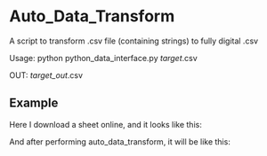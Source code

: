 # Auto_Data_Transform
A script to transform .csv file (containing strings) to fully digital .csv

Usage: python python_data_interface.py *target*.csv

OUT: *target_out*.csv

## Example

Here I download a sheet online, and it looks like this:

And after performing auto_data_transform, it will be like this:
